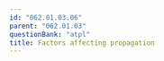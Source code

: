 ```yaml
---
id: "062.01.03.06"
parent: "062.01.03"
questionBank: "atpl"
title: Factors affecting propagation
---
```

